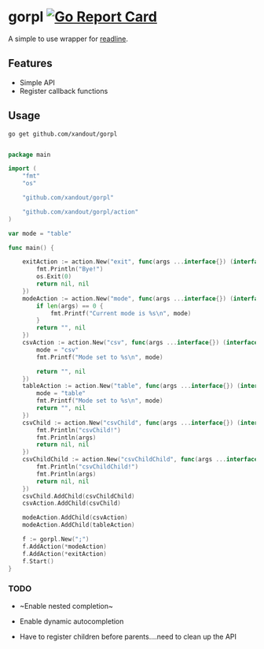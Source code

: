 # gorpl  [![Go Report Card](https://goreportcard.com/badge/github.com/xandout/gorpl)](https://goreportcard.com/report/github.com/xandout/gorpl)


A simple to use wrapper for [readline](https://github.com/chzyer/readline).

## Features

* Simple API
* Register callback functions

## Usage

`go get github.com/xandout/gorpl`

```go

package main

import (
	"fmt"
	"os"

	"github.com/xandout/gorpl"

	"github.com/xandout/gorpl/action"
)

var mode = "table"

func main() {

	exitAction := action.New("exit", func(args ...interface{}) (interface{}, error) {
		fmt.Println("Bye!")
		os.Exit(0)
		return nil, nil
	})
	modeAction := action.New("mode", func(args ...interface{}) (interface{}, error) {
		if len(args) == 0 {
			fmt.Printf("Current mode is %s\n", mode)
		}
		return "", nil
	})
	csvAction := action.New("csv", func(args ...interface{}) (interface{}, error) {
		mode = "csv"
		fmt.Printf("Mode set to %s\n", mode)

		return "", nil
	})
	tableAction := action.New("table", func(args ...interface{}) (interface{}, error) {
		mode = "table"
		fmt.Printf("Mode set to %s\n", mode)
		return "", nil
	})
	csvChild := action.New("csvChild", func(args ...interface{}) (interface{}, error) {
		fmt.Println("csvChild!")
		fmt.Println(args)
		return nil, nil
	})
	csvChildChild := action.New("csvChildChild", func(args ...interface{}) (interface{}, error) {
		fmt.Println("csvChildChild!")
		fmt.Println(args)
		return nil, nil
	})
	csvChild.AddChild(csvChildChild)
	csvAction.AddChild(csvChild)

	modeAction.AddChild(csvAction)
	modeAction.AddChild(tableAction)

	f := gorpl.New(";")
	f.AddAction(*modeAction)
	f.AddAction(*exitAction)
	f.Start()
}


```



### TODO

* ~Enable nested completion~

* Enable dynamic autocompletion

* Have to register children before parents....need to clean up the API

